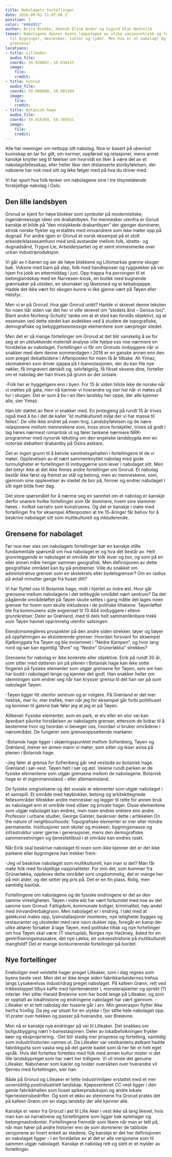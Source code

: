 ```yaml
---
title: Nabolagets fortellinger
date: 2016-09-02 11:07:00 Z
position: 1
color: "#464952"
author: Brita Brekke, Hannah Eline Ander og Sigurd Olan Nedrelid
teaser: Nabolagene danner byens lappeteppe av ulike sanseinntrykk og følelser knyttet
  til bygninger, mennesker, lukter og lyder. Men hva er et nabolag? Og hvor går egentlig
  grensene?
locations:
- title: Lilleaker
  audio_file: 
  coords: 59.920087, 10.636415
  image:
    file: 
    credit: 
- title: Grorud
  audio_file: 
  coords: 59.960680, 10.881304
  image:
    file: 
    credit: 
- title: Botanisk hage
  audio_file: 
  coords: 59.916369, 10.769551
  image:
    file: 
    credit: 
---
```


Alle har meninger om nettopp sitt nabolag. Noe er basert på ubevisst kunnskap en tar for gitt, om normer, oppførsel og relasjoner, mens annet kanskje knytter seg til følelser om hvorvidt en liker å være del av et nabolagsfellesskap, eller heller liker den distanserte storbyfølelsen, der naboene har nok med sitt og ikke følger med på hva du driver med.

Vi har spurt hva folk tenker om nabolagene sine i tre tilsynelatende forskjellige nabolag i Oslo.

## Den lille landsbyen

Grorud er kjent for høye blokker som symboler på  modernistiske, ingeniørmessige ideer om drabantbyen. For mennesker utenfra er Gorud kanskje et bilde på ”den mislykkede drabantbyen” der gjenger dominerer, etnisk norske flykter og erstattes med innvandrere som ikke møter opp på dugnad. For andre igjen er Grorud et norsk eksempel på et stolt arbeiderklassesamfunn med små avstander mellom folk, idretts- og dugnadsånd, Trygve Lie, Arbeiderpartiet og et seint minnesmerke over urban industriproduksjon.

Vi går av t-banen og ser de høye blokkene og Lillomarkas grønne skoger bak. Voksne med barn på slep, folk med handleposer og ryggsekker på vei hjem fra jobb en ettermiddag i juni. Opp trappa fra perrongen til et betonglandskap med en Narvesen-kiosk, en butikk med bugnende grønnsaker på utsiden, en skomaker og låsesmed og ei kebabsjappe. Hadde det ikke vært for skogen kunne vi like gjerne vært på Tøyen eller Helsfyr.

Men vi er på Grorud. Hva gjør Grorud unikt? Hadde vi skrevet denne teksten for noen tiår siden var det her vi ville skrevet om ”stedets ånd – Genius loci”. Blant andre Norberg-Schultz’ tanke om at et sted kan forstås objektivt, og at essensen ved dette stedet kan avdekkes ved å studere de topografiske, demografiske og bebyggelsesmessige elementene som særpreger stedet.

Men det er så mange fortellinger om Grorud at det blir vanskelig å se for seg at en utelukkende materiell analyse ville hjelpe oss noe nærmere en forståelse av nabolaget. Fortellingen vi får om Groruds innbyggere når vi snakker med dem denne sommerdagen i 2016 er en ganske annen enn den som preget debattsidene i Aftenposten for noen få år tilbake. Ali Yimaz, skomakeren som driver sjappa på t-banestasjonen, der du kan file nye nøkler, få inngravert dørskilt og, selvfølgelig, få fikset skoene dine, forteller om et nabolag der han trives på grunn av det sosiale.

-Folk her er hyggeligere enn i byen. For 15 år siden hilste ikke de norske når vi møttes på gata, men nå kjenner vi hverandre og sier hei når vi møtes på tur i skogen. Det er som å bo i en liten landsby her oppe, der alle kjenner alle, sier Yimaz.

Han blir støttet av flere vi snakker med. En jentegjeng på rundt 15 år trives også med å bo i det de kaller ”et multikulturelt miljø der vi har masse til felles”. De ville ikke endret på noen ting. Landsbyfølelsen og de nære relasjonene mellom menneskene som, tross store forskjeller, trives så godt i lag høres nærmest romantisk ut og fører tankene nærmere NRK-programmer med nynorsk teksting om den engelske landsbygda enn en notorisk debattert drabantby på Oslos østkant.

Det er ingen grunn til å betvile sannhetsgehalten i fortellingene til de vi møter. Opplevelsen av et nært sammenknyttet nabolag med gode turmuligheter er fortellingen til innbyggerne som lever i nabolaget sitt. Men det betyr ikke at det ikke finnes andre fortellinger om Grorud. Et nabolag består ikke først og fremst av stål og betong, men av menneskene, som, gjennom sine opplevelser av stedet de bor på, former og endrer nabolaget i sitt eget bilde hver dag.

Det store spørsmålet for å nærme seg en sannhet om et nabolag er kanskje derfor snarere hvilke fortellinger som får dominere, hvem sine stemmer høres - hvilket narrativ som konstrueres. Og det er kanskje i møte med fortellinger fra for eksempel Aftenposten at tre 15-åringer får behov for å beskrive nabolaget sitt som multikulturelt og inkluderende.

## Grensene for nabolaget
Før noe mer sies om nabolagets fortellinger bør en kanskje stille fundamentale spørsmål om hva nabolaget er og hva det består av. Helt grunnleggende er nabolaget et område der folk lever og bor, og som på en eller annen måte henger sammen geografisk. Men definisjonen av dette geografiske området kan by på problemer. Ville du snakket om administrative grenser som en skolekrets eller bydelsgrenser? Om en radius på antall minutter gange fra huset ditt?

Vi har flyttet oss til Botanisk hage, midt i hjertet av indre øst. Hvor går grensene mellom nabolagene i det tettbygde området nært sentrum? Da det pågående områdeløftet på Tøyen skulle settes i gang måtte det lages noen grenser for hvem som skulle inkluderes i de politiske tiltakene. Tøyenløftet ble fra kommunens side avgrenset til 13 444 innbyggere i elleve  grunnkretser. Deler av Grønland, med til dels helt sammenliknbare trekk som Tøyen havnet opprinnelig utenfor satsingen.

Eiendomsmegleres prospekter på den andre siden strekker, tøyer og bøyer på oppfatningen av eksisterende grenser. Hvordan forsvant for eksempel Kjølberggata fra Tøyen og ble innlemmet i “Nedre Kampen”, og hvor lang nord og sør kan egentlig “Øvre” og “Nedre” Grünerløkka” strekkes?

Grensene for nabolag er ikke konkrete eller objektive. Eirik på rundt 30 år, som sitter med datteren sin på plenen i Botanisk hage kan ikke sette fingeren på fysiske elementer som utgjør grensene for Tøyen, selv om han har bodd i nabolaget lenge og kjenner det godt. Han snakker heller om stemningen som endrer seg når han krysser grensa til det han ser på som nabolaget Tøyen:

-Tøyen ligger litt utenfor sentrum og er roligere. På Grønland er det mer hektisk, mer liv, mer trafikk, men når jeg for eksempel går forbi politihuset og kommer til gatene bak føler jeg at jeg er på Tøyen.

Allikevel: Fysiske elementer, som en park, ei elv eller en stor vei kan åpenbart påvirke  forståelsen av nabolagets grenser, ettersom de bidrar til å bestemme hvor og hvordan vi beveger oss, hvordan vi bruker områdene i nærområdet. De fungerer som grenseoppsettende markører.

-Botanisk hage ligger i skjæringspunktet mellom Sofienberg, Tøyen og Grønland, mener en annen mann vi møter, som sitter og leser avisa på plenen i Botanisk hage.

-Jeg føler at grensa for Sofienberg går ved vestsida av botanisk hage. Grønland i sør-vest. Tøyen helt i sør og øst. Veiene rundt parken er de fysiske elementene som utgjør grensene mellom de nabolagene. Botanisk hage er et ingenmannsland - eller allemannsland.

De fysiske omgivelsene og det sosiale er elementer som utgjør nabolaget i et samspill. Et område med høyblokker, betong og arkitekttegnede fellesområder tiltrekker andre mennesker og legger til rette for annen bruk av nabolaget enn et område med villaer og private hager. Disse elementene som utgjør nabolaget kan endres, men noen endres enklere enn andre. Professor i urbane studier, George Galster, beskriver dette i artikkelen On the nature of neighbourhoods: Topografiske elementer er mer eller mindre permanente. Institusjoner som skoler og moskeer, bygningsmasse og infrastruktur varer gjerne i generasjoner, mens den demografiske sammensetningen og tjenestetilbud i et område kan endres raskt.

Når Eirik skal beskrive nabolaget til noen som ikke kjenner det er det ikke parkene eller bygningene han trekker frem:

-Jeg vil beskrive nabolaget som multikulturelt, kan man si det? Man får møte folk med forskjellige nasjonaliteter. For min del, som kommer fra Grünerløkka, oppleves dette området som ungdommelig, det er mange her på min alder, og det setter jeg pris på. Det er en fin plass. Rolig, men samtidig kaotisk.

Fortellingene om nabolagene og de fysiske endringene er del av den samme virkeligheten. Tøyen i indre øst har vært forbundet med noe av det samme som Grorud: Fattigdom, kommunale boliger, kriminalitet, høy andel med innvandrerbakgrunn. Men nabolaget er i endring. I takt med at gatekunst males opp, lysinstallasjoner monteres, nye leiligheter bygges og restauranter og utesteder med rare navn dukker opp, foregår en kamp der ulike aktører forsøker å lage Tøyen, med politiske tiltak og nye fortellinger om hva Tøyen skal være: IT-startuplab, Norges nye Hackney, åsted for en gentrifiseringsmassakre, det nye Løkka, en suksesshistorie på multikulturelt mangfold? Det er mange konkurrerende fortellinger på bordet.

## Nye fortellinger
Eneboliger med velstelte hager preger Lilleaker, som i dag regnes som byens beste  vest. Men det er ikke lenge siden fabrikkarbeidernes trehus langs Lysakerelvas industridrag preget nabolaget. På kafeen Grønn, rett ved trikkestoppet tilbys kaffe med hjertemønster i, monsteraplanter og sprekt (?) interiør. Her sitter Harald Breievne som har bodd lenge på Lilleaker, og som er  opptatt av lokalhistorie og  endringene nabolaget har vært gjennom.
-Lilleaker er et tett nabolag der husene går i arv. Min generasjon flytter ikke herfra frivillig. Da jeg var utsatt for en ulykke i fjor stilte hele nabolaget opp. Vi prater over hekken og passer på hverandre, sier Breievne.

Men nå er kanskje nye endringer på vei til Lilleaker. Det snakkes om boligutbygging nært t-banestasjonen. Deler av lokalbefolkningen frykter køer og ekspropriering.
-Det blir stadig mer prispress og fortetting, samtidig som industrihistorien vannes ut. Da Lilleaker var vestkantens østkant hadde fabrikkgutta som vaska seg på det gamle badet som lå her før et helt eget språk. Hvis det fortettes fortettes med folk med annen kultur mister vi det lille landsbypreget som har vært her tidligere. Vi vil miste det genuine Lilleaker. Nabohøner som kakler og holder oversikten over hverandre vil fjernes med fortettingen, sier han.

Både på Grorud og Lilleaker er tette industrimiljøer erstattet med et mer uoversiktlig postindustrielt landskap. Kjøpesenteret CC vest ligger i den gamle fabrikkhallen som huset spikerproduksjon og andre lokale hjørnesteinsbedrifter. Og som et ekko av stemmene fra Grorud prates det på kafeen Grønn om en slags landsby der alle kjenner alle.

Kanskje er veien fra Grorud i øst til Lille Aker i vest ikke så lang likevel, hvis man kan se narrativene og fortellingene som ligger bak eplehager og betongmastodonter. Fortellingene fremstår som likere når man er tett på, når man hører på andre historier enn de som dominerer de tabloide versjonene av hvert enkelt av stedene. Og kanskje er det her definisjonen av nabolaget ligger - i en forståelse av at det er alle versjonene som til sammen utgjør nabolaget. Kanskje et nabolag rett og slett er et mylder av fortellinger.
